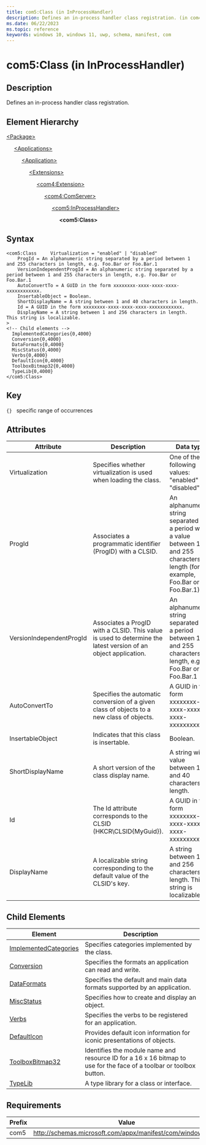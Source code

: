 ```yaml
---
title: com5:Class (in InProcessHandler)
description: Defines an in-process handler class registration. (in com4:InProcessHandler)
ms.date: 06/22/2023
ms.topic: reference
keywords: windows 10, windows 11, uwp, schema, manifest, com
---
```


# com5:Class (in InProcessHandler)



## Description

Defines an in-process handler class registration.

## Element Hierarchy
[\<Package\>](element-package.md)

&nbsp;&nbsp;&nbsp;&nbsp; [\<Applications\>](element-applications.md)

&nbsp;&nbsp;&nbsp;&nbsp; &nbsp;&nbsp;&nbsp;&nbsp; [\<Application\>](element-application.md)

&nbsp;&nbsp;&nbsp;&nbsp; &nbsp;&nbsp;&nbsp;&nbsp; &nbsp;&nbsp;&nbsp;&nbsp; [\<Extensions\>](element-1-extensions.md)

&nbsp;&nbsp;&nbsp;&nbsp; &nbsp;&nbsp;&nbsp;&nbsp; &nbsp;&nbsp;&nbsp;&nbsp; &nbsp;&nbsp;&nbsp;&nbsp; [\<com4:Extension\>](element-com4-extension.md)

&nbsp;&nbsp;&nbsp;&nbsp; &nbsp;&nbsp;&nbsp;&nbsp; &nbsp;&nbsp;&nbsp;&nbsp; &nbsp;&nbsp;&nbsp;&nbsp; &nbsp;&nbsp;&nbsp;&nbsp; [\<com4:ComServer\>](element-com4-comserver.md)

&nbsp;&nbsp;&nbsp;&nbsp; &nbsp;&nbsp;&nbsp;&nbsp; &nbsp;&nbsp;&nbsp;&nbsp; &nbsp;&nbsp;&nbsp;&nbsp; &nbsp;&nbsp;&nbsp;&nbsp; &nbsp;&nbsp;&nbsp;&nbsp; [\<com5:InProcessHandler\>](element-com5-inprocesshandler.md)

&nbsp;&nbsp;&nbsp;&nbsp; &nbsp;&nbsp;&nbsp;&nbsp; &nbsp;&nbsp;&nbsp;&nbsp; &nbsp;&nbsp;&nbsp;&nbsp; &nbsp;&nbsp;&nbsp;&nbsp; &nbsp;&nbsp;&nbsp;&nbsp; &nbsp;&nbsp;&nbsp;&nbsp; **&lt;com5:Class&gt;**


## Syntax
```syntax
<com5:Class     Virtualization = "enabled" | "disabled"
    ProgId = An alphanumeric string separated by a period between 1 and 255 characters in length, e.g. Foo.Bar or Foo.Bar.1
    VersionIndependentProgId = An alphanumeric string separated by a period between 1 and 255 characters in length, e.g. Foo.Bar or Foo.Bar.1
    AutoConvertTo = A GUID in the form xxxxxxxx-xxxx-xxxx-xxxx-xxxxxxxxxxxx.
    InsertableObject = Boolean.
    ShortDisplayName = A string between 1 and 40 characters in length.
    Id = A GUID in the form xxxxxxxx-xxxx-xxxx-xxxx-xxxxxxxxxxxx.
    DisplayName = A string between 1 and 256 characters in length. This string is localizable.
>
<!-- Child elements -->
  ImplementedCategories{0,4000}
  Conversion{0,4000}
  DataFormats{0,4000}
  MiscStatus{0,4000}
  Verbs{0,4000}
  DefaultIcon{0,4000}
  ToolboxBitmap32{0,4000}
  TypeLib{0,4000}
</com5:Class>
```

## Key
`{}`   specific range of occurrences


## Attributes

| Attribute | Description | Data type | Required |
| -----------| -------------| -----------| ----------|
| Virtualization | Specifies whether virtualization is used when loading the class. | One of the following values: "enabled" , "disabled"| Yes |
| ProgId | Associates a programmatic identifier (ProgID) with a CLSID. | An alphanumeric string separated by a period with a value between 1 and 255 characters in length (for example, Foo.Bar or Foo.Bar.1). | An alphanumeric string separated by a period between 1 and 255 characters in length, e.g. Foo.Bar or Foo.Bar.1| Yes |
| VersionIndependentProgId | Associates a ProgID with a CLSID. This value is used to determine the latest version of an object application. | An alphanumeric string separated by a period between 1 and 255 characters in length, e.g. Foo.Bar or Foo.Bar.1| Yes |
| AutoConvertTo | Specifies the automatic conversion of a given class of objects to a new class of objects. | A GUID in the form xxxxxxxx-xxxx-xxxx-xxxx-xxxxxxxxxxxx.| Yes |
| InsertableObject | Indicates that this class is insertable. | Boolean.| Yes |
| ShortDisplayName | A short version of the class display name. | A string with a value between 1 and 40 characters in length. | A string between 1 and 40 characters in length.| Yes |
| Id | The Id attribute corresponds to the CLSID (HKCR\CLSID\{MyGuid}). | A GUID in the form xxxxxxxx-xxxx-xxxx-xxxx-xxxxxxxxxxxx.| Yes |
| DisplayName | A localizable string corresponding to the default value of the CLSID's key. | A string between 1 and 256 characters in length. This string is localizable.| Yes |


## Child Elements

| Element | Description |
| -----------| -------------|
| [ImplementedCategories](element-com5-implementedcategories.md) | Specifies categories implemented by the class. |
| [Conversion](element-com5-conversion.md) | Specifies the formats an application can read and write. |
| [DataFormats](element-com5-dataformats.md) | Specifies the default and main data formats supported by an application. |
| [MiscStatus](element-com5-miscstatus.md) | Specifies how to create and display an object. |
| [Verbs](element-com5-verbs.md) | Specifies the verbs to be registered for an application. |
| [DefaultIcon](element-com5-defaulticon.md) | Provides default icon information for iconic presentations of objects. |
| [ToolboxBitmap32](element-com5-toolboxbitmap32.md) | Identifies the module name and resource ID for a 16 x 16 bitmap to use for the face of a toolbar or toolbox button. |
| [TypeLib](element-com5-typelib.md) | A type library for a class or interface.  |

## Requirements

| Prefix | Value |
| ---------------| -------------------------------------------------------------|
| com5 | http://schemas.microsoft.com/appx/manifest/com/windows10/5 |
